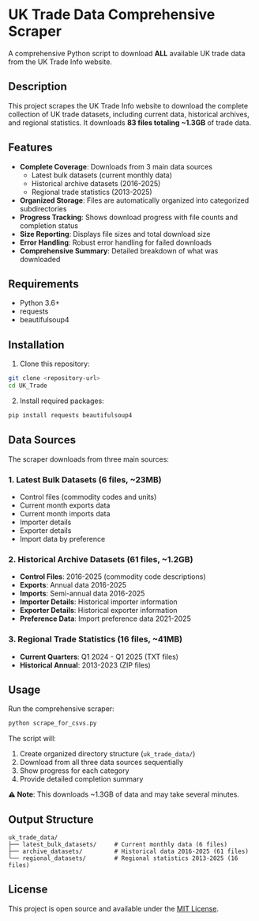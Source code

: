# UK Trade Data Comprehensive Scraper

A comprehensive Python script to download **ALL** available UK trade data from the UK Trade Info website.

## Description

This project scrapes the UK Trade Info website to download the complete collection of UK trade datasets, including current data, historical archives, and regional statistics. It downloads **83 files totaling ~1.3GB** of trade data.

## Features

- **Complete Coverage**: Downloads from 3 main data sources
  - Latest bulk datasets (current monthly data)
  - Historical archive datasets (2016-2025)
  - Regional trade statistics (2013-2025)
- **Organized Storage**: Files are automatically organized into categorized subdirectories
- **Progress Tracking**: Shows download progress with file counts and completion status
- **Size Reporting**: Displays file sizes and total download size
- **Error Handling**: Robust error handling for failed downloads
- **Comprehensive Summary**: Detailed breakdown of what was downloaded

## Requirements

- Python 3.6+
- requests
- beautifulsoup4

## Installation

1. Clone this repository:
```bash
git clone <repository-url>
cd UK_Trade
```

2. Install required packages:
```bash
pip install requests beautifulsoup4
```

## Data Sources

The scraper downloads from three main sources:

### 1. Latest Bulk Datasets (6 files, ~23MB)
- Control files (commodity codes and units)
- Current month exports data
- Current month imports data
- Importer details
- Exporter details
- Import data by preference

### 2. Historical Archive Datasets (61 files, ~1.2GB)
- **Control Files**: 2016-2025 (commodity code descriptions)
- **Exports**: Annual data 2016-2025
- **Imports**: Semi-annual data 2016-2025
- **Importer Details**: Historical importer information
- **Exporter Details**: Historical exporter information
- **Preference Data**: Import preference data 2021-2025

### 3. Regional Trade Statistics (16 files, ~41MB)
- **Current Quarters**: Q1 2024 - Q1 2025 (TXT files)
- **Historical Annual**: 2013-2023 (ZIP files)

## Usage

Run the comprehensive scraper:
```bash
python scrape_for_csvs.py
```

The script will:
1. Create organized directory structure (`uk_trade_data/`)
2. Download from all three data sources sequentially
3. Show progress for each category
4. Provide detailed completion summary

**⚠️ Note**: This downloads ~1.3GB of data and may take several minutes.

## Output Structure

```
uk_trade_data/
├── latest_bulk_datasets/     # Current monthly data (6 files)
├── archive_datasets/         # Historical data 2016-2025 (61 files)
└── regional_datasets/        # Regional statistics 2013-2025 (16 files)
```

## License

This project is open source and available under the [MIT License](LICENSE).
